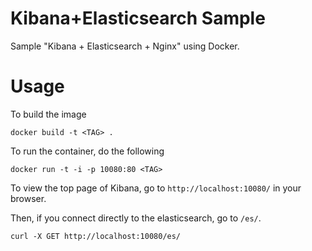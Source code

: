 Kibana+Elasticsearch Sample
=====

Sample "Kibana + Elasticsearch + Nginx" using Docker.

# Usage

To build the image

```
docker build -t <TAG> .
```

To run the container, do the following

```
docker run -t -i -p 10080:80 <TAG>
```

To view the top page of Kibana, go to `http://localhost:10080/` in your browser.

Then, if you connect directly to the elasticsearch, go to `/es/`.

```
curl -X GET http://localhost:10080/es/
```